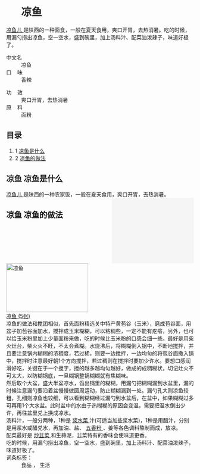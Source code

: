 <div class="main-content">
 <div class="top-tool">
 </div>
 <div style="width:0;height:0;clear:both">
 </div>
 <dl class="lemmaWgt-lemmaTitle lemmaWgt-lemmaTitle-">
  <dd class="lemmaWgt-lemmaTitle-title">
   <h1>
    凉鱼
   </h1>
   <a class="edit-lemma cmn-btn-hover-blue cmn-btn-28 j-edit-link" href="javascript:;">
   </a>
   <a class="lock-lemma" href="javascript:;" nslog-type="10003105" target="_blank" title="锁定">
   </a>
   <a class="lemma-discussion cmn-btn-hover-blue cmn-btn-28 j-discussion-link" href="/planet/talk?lemmaId=6341975" nslog-type="90000102" target="_blank">
   </a>
  </dd>
 </dl>
 <div class="promotion-declaration">
 </div>
 <div class="lemma-summary" label-module="lemmaSummary">
  <div class="para" label-module="para">
   <a data-lemmaid="115114" href="/item/%E5%87%89%E9%B1%BC%E5%84%BF/115114" target="_blank">
    凉鱼儿
   </a>
   是陕西的一种面食，一般在夏天食用，爽口开胃，去热消暑。吃的时候，用漏勺捞出凉鱼，空一空水，盛到碗里，加上汤料汁、配菜油泼辣子，味道好极了。
  </div>
 </div>
 <div class="configModuleBanner">
 </div>
 <div class="basic-info cmn-clearfix">
  <dl class="basicInfo-block basicInfo-left">
   <dt class="basicInfo-item name">
    中文名
   </dt>
   <dd class="basicInfo-item value">
    凉鱼
   </dd>
   <dt class="basicInfo-item name">
    口    味
   </dt>
   <dd class="basicInfo-item value">
    香辣
   </dd>
  </dl>
  <dl class="basicInfo-block basicInfo-right">
   <dt class="basicInfo-item name">
    功    效
   </dt>
   <dd class="basicInfo-item value">
    爽口开胃，去热消暑
   </dd>
   <dt class="basicInfo-item name">
    原    料
   </dt>
   <dd class="basicInfo-item value">
    面粉
   </dd>
  </dl>
 </div>
 <div class="lemmaWgt-lemmaCatalog">
  <div class="lemma-catalog">
   <h2 class="block-title">
    目录
   </h2>
   <div class="catalog-list column-1">
    <ol>
     <li class="level1">
      <span class="index">
       1
      </span>
      <span class="text">
       <a href="#1">
        凉鱼是什么
       </a>
      </span>
     </li>
     <li class="level1">
      <span class="index">
       2
      </span>
      <span class="text">
       <a href="#2">
        凉鱼的做法
       </a>
      </span>
     </li>
    </ol>
   </div>
  </div>
 </div>
 <div class="anchor-list">
  <a class="lemma-anchor para-title" name="1">
  </a>
  <a class="lemma-anchor" name="sub8081785_1">
  </a>
  <a class="lemma-anchor" name="凉鱼是什么">
  </a>
 </div>
 <div class="para-title level-2" label-module="para-title">
  <h2 class="title-text">
   <span class="title-prefix">
    凉鱼
   </span>
   凉鱼是什么
  </h2>
  <a class="edit-icon j-edit-link" data-edit-dl="1" href="javascript:;">
  </a>
 </div>
 <div class="para" label-module="para">
  <a href="/item/%E5%87%89%E9%B1%BC%E5%84%BF" target="_blank">
   凉鱼儿
  </a>
  是陕西的一种农家饭，一般在夏天食用，爽口开胃，去热消暑。
  <div class="lemma-picture text-pic" style="width:220px; float: right;">
   <a class="image-link" href="/pic/%E5%87%89%E9%B1%BC/6341975/0/728da9773912b31b318f70938618367adbb4e1ad?fr=lemma&amp;ct=single" nslog-type="9317" style="width:220px;height:176px;" target="_blank" title="">
    <img alt="" class="lazy-img" data-src="https://bkimg.cdn.bcebos.com/pic/728da9773912b31b318f70938618367adbb4e1ad?x-bce-process=image/resize,m_lfit,w_220,h_220,limit_1" src="data:image/png;base64,iVBORw0KGgoAAAANSUhEUgAAAAEAAAABCAMAAAAoyzS7AAAAGXRFWHRTb2Z0d2FyZQBBZG9iZSBJbWFnZVJlYWR5ccllPAAAAAZQTFRF9fX1AAAA0VQI3QAAAAxJREFUeNpiYAAIMAAAAgABT21Z4QAAAABJRU5ErkJggg==" style="width:220px;height:176px;"/>
   </a>
  </div>
 </div>
 <div class="anchor-list">
  <a class="lemma-anchor para-title" name="2">
  </a>
  <a class="lemma-anchor" name="sub8081785_2">
  </a>
  <a class="lemma-anchor" name="凉鱼的做法">
  </a>
 </div>
 <div class="para-title level-2" label-module="para-title">
  <h2 class="title-text">
   <span class="title-prefix">
    凉鱼
   </span>
   凉鱼的做法
  </h2>
  <a class="edit-icon j-edit-link" data-edit-dl="2" href="javascript:;">
  </a>
 </div>
 <div class="para" label-module="para" style="clear: both;">
  <a class="lemma-album layout-right nslog:10000206" href="/pic/%E5%87%89%E9%B1%BC/6341975/25051453/b58f8c5494eef01ff45b944deefe9925bd317def?fr=lemma&amp;ct=cover" nslog-type="10000206" style="width:222px;" target="_blank" title="凉鱼">
   <div class="album-wrap" style="width:220px;height:131px;">
    <img alt="凉鱼" class="picture" src="https://bkimg.cdn.bcebos.com/pic/b58f8c5494eef01ff45b944deefe9925bd317def?x-bce-process=image/resize,m_lfit,w_220,h_220,limit_1" style="width:220px;height:131px;"/>
   </div>
   <div class="description">
    凉鱼
    <span class="number">
     (5张)
    </span>
   </div>
   <div class="albumBg">
    <div class="albumBgFir" style="width:214px;">
    </div>
    <div class="albumBgSec" style="width:208px;">
    </div>
   </div>
  </a>
  凉鱼的做法和搅团相似，首先面粉精选关中特产黄苞谷（玉米），磨成苞谷面，用盆子加苞谷面加水，搅拌成玉米糊糊，可以粘稠些，一定不能有疙瘩，另外，也可以给玉米粉里加上少量面粉来做，吃的时候比玉米粉的口感会细一些。最好是用柴火灶台，柴火火不旺，不太会煮糊。水烧沸后，将糊糊倒入锅中，不断地搅拌，并且要注意锅内糊糊的浓稠度，若过稀，则要一边搅拌，一边均匀的将苞谷面撒入锅中，搅拌时注意最好朝1个方向搅拌，若过稠则在搅拌时要加少许水。要想口感润滑好吃，关键在于一个搅字，搅的越多越均匀越好，做成的成稠糊状，切记灶火不可太大，以防糊锅底，一旦糊锅整锅糊糊就有焦糊味。
 </div>
 <div class="para" label-module="para">
  然后取个大盆，盛大半盆凉水，舀出锅里的糊糊，用漏勺把糊糊漏到水盆里，漏的时候注意漏勺要沿着盆慢慢做圆周运动，防止糊糊漏到一处。漏勺孔大则凉鱼较粗，孔细则凉鱼也较细，可以看到糊糊经过漏勺到水盆后，在盆中，如果糊糊过多可再用1个大水盆。此时盆中的水由于热糊糊的原因会变温，需要把温水倒出少许，再往盆里兑上换成凉水。
 </div>
 <div class="para" label-module="para">
  汤料汁，一般分两种，1种是
  <a href="/item/%E6%B5%86%E6%B0%B4%E8%8F%9C" target="_blank">
   浆水菜
  </a>
  汁(可适当加些浆水菜)，1种是用醋汁，分别是用浆水或醋兑水，再加油、盐、
  <a href="/item/%E4%BA%94%E9%A6%99%E7%B2%89" target="_blank">
   五香粉
  </a>
  、姜等各色调料熬制而成，放凉。
 </div>
 <div class="para" label-module="para">
  配菜最好是
  <a href="/item/%E7%82%92%E9%9F%AD%E8%8F%9C" target="_blank">
   炒韭菜
  </a>
  和生蒜泥，韭菜特有的香味会使味道更香。
 </div>
 <div class="para" label-module="para">
  吃的时候，用漏勺捞出凉鱼，空一空水，盛到碗里，加上汤料汁、配菜油泼辣子，味道好极了。
 </div>
 <div class="anchor-list">
  <a class="lemma-anchor a" name="a">
  </a>
 </div>
 <div class="album-list">
 </div>
 <div id="open-tag">
  <div class="open-tag-title">
   词条标签：
  </div>
  <dd id="open-tag-item">
   <span class="taglist">
    食品
   </span>
   ，
   <span class="taglist">
    生活
   </span>
  </dd>
  <div class="open-tag-collapse" id="open-tag-collapse">
  </div>
 </div>
 <div class="clear">
 </div>
</div>
